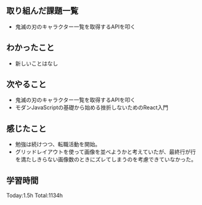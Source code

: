 ## 取り組んだ課題一覧

- 鬼滅の刃のキャラクター一覧を取得するAPIを叩く

## わかったこと

- 新しいことはなし
 
## 次やること

- 鬼滅の刃のキャラクター一覧を取得するAPIを叩く
- モダンJavaScriptの基礎から始める挫折しないためのReact入門

## 感じたこと

- 勉強は続けつつ、転職活動を開始。
- グリッドレイアウトを使って画像を並べようかと考えていたが、最終行が行を満たしきらない画像数のときにズレてしまうのを考慮できていなかった。
 
## 学習時間

Today:1.5h
Total:1134h
